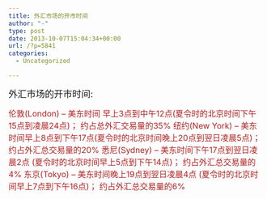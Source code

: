 ```yaml
---
title: 外汇市场的开市时间
author: "-"
type: post
date: 2013-10-07T15:04:34+00:00
url: /?p=5841
categories:
  - Uncategorized

---
```

<span style="font-size: large;">外汇市场的开市时间: 
  
<span style="font-size: medium;">
 <span style="color: #b22222;">伦敦(London) – 美东时间 早上3点到中午12点(夏令时的北京时间下午15点到凌晨24点)； 约占总外汇交易量的35%
 纽约(New York) – 美东时间早上8点到下午17点(夏令时的北京时间晚上20点到翌日凌晨5点)； 约占外汇总交易量的20%
 悉尼(Sydney) – 美东时间下午17点到翌日凌晨2点 (夏令时的北京时间早上5点到下午14点)； 约占外汇总交易量的4%
 东京(Tokyo) – 美东时间晚上19点到翌日凌晨4点 (夏令时的北京时间早上7点到下午16点)； 约占外汇总交易量的6%